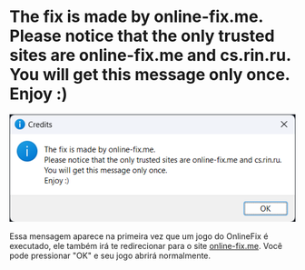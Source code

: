 # The fix is made by online-fix.me. Please notice that the only trusted sites are online-fix.me and cs.rin.ru. You will get this message only once. Enjoy :)

![The fix is made by online-fix.me. Please notice that the only trusted sites are online-fix.me and cs.rin.ru. You will get this message only once. Enjoy :)](./assets/4.png)

Essa mensagem aparece na primeira vez que um jogo do OnlineFix é executado, ele também irá te redirecionar para o site [online-fix.me](https://online-fix.me). Você pode pressionar "OK" e seu jogo abrirá normalmente.